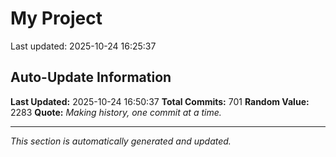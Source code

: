 # My Project


Last updated: 2025-10-24 16:25:37




































































































































































































































































































































































































































































































































































































































































































































































































































































































































































































































































































































## Auto-Update Information

**Last Updated:** 2025-10-24 16:50:37
**Total Commits:** 701
**Random Value:** 2283
**Quote:** _Making history, one commit at a time._

---
_This section is automatically generated and updated._